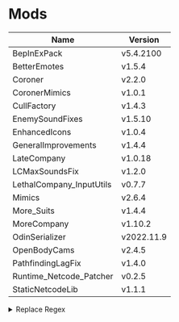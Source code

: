 # Mods

| Name                     | Version    |
| ------------------------ | ---------- |
| BepInExPack              | v5.4.2100  |
| BetterEmotes             | v1.5.4     |
| Coroner                  | v2.2.0     |
| CoronerMimics            | v1.0.1     |
| CullFactory              | v1.4.3     |
| EnemySoundFixes          | v1.5.10    |
| EnhancedIcons            | v1.0.4     |
| GeneralImprovements      | v1.4.4     |
| LateCompany              | v1.0.18    |
| LCMaxSoundsFix           | v1.2.0     |
| LethalCompany_InputUtils | v0.7.7     |
| Mimics                   | v2.6.4     |
| More_Suits               | v1.4.4     |
| MoreCompany              | v1.10.2    |
| OdinSerializer           | v2022.11.9 |
| OpenBodyCams             | v2.4.5     |
| PathfindingLagFix        | v1.4.0     |
| Runtime_Netcode_Patcher  | v0.2.5     |
| StaticNetcodeLib         | v1.1.1     |

<details>

<summary>Replace Regex</summary>

`^([A-Za-z_]+?) v([0-9]+(\.[0-9]+)+) by [A-Za-z0-9]+$`

`| $1 | v$2 |`

</details>
